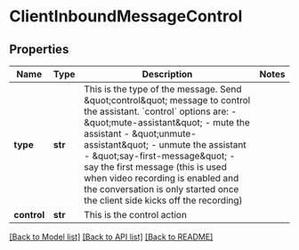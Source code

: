 # ClientInboundMessageControl

## Properties
Name | Type | Description | Notes
------------ | ------------- | ------------- | -------------
**type** | **str** | This is the type of the message. Send \&quot;control\&quot; message to control the assistant. &#x60;control&#x60; options are: - \&quot;mute-assistant\&quot; - mute the assistant - \&quot;unmute-assistant\&quot; - unmute the assistant - \&quot;say-first-message\&quot; - say the first message (this is used when video recording is enabled and the conversation is only started once the client side kicks off the recording) | 
**control** | **str** | This is the control action | 

[[Back to Model list]](../README.md#documentation-for-models) [[Back to API list]](../README.md#documentation-for-api-endpoints) [[Back to README]](../README.md)

